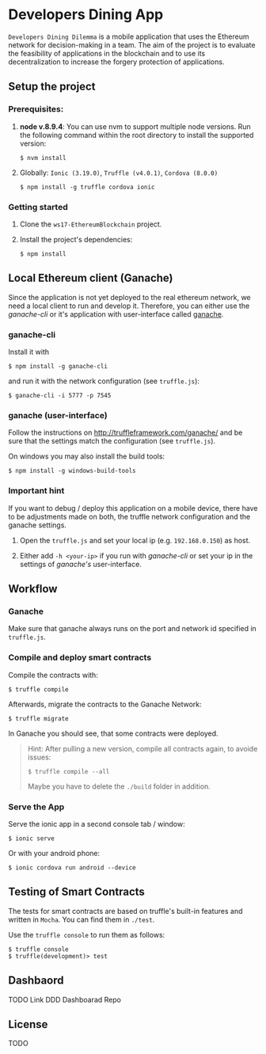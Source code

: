 # Developers Dining App

`Developers Dining Dilemma` is a mobile application that uses the Ethereum network for decision-making in a team. The aim of the project is to evaluate the feasibility of applications in the blockchain and to use its decentralization to increase the forgery protection of applications.


## Setup the project

### Prerequisites: 

1. **node v.8.9.4**:
  You can use nvm to support multiple node versions. Run the following command within the root directory to install the supported version:
    ```shell
    $ nvm install 
    ```

2. Globally: `Ionic (3.19.0)`, `Truffle (v4.0.1)`, `Cordova (8.0.0)`
    ```shell
    $ npm install -g truffle cordova ionic
    ```

### Getting started

1. Clone the `ws17-EthereumBlockchain` project.

2. Install the project's dependencies:
    ```shell
    $ npm install
    ```


## Local Ethereum client (Ganache)
Since the application is not yet deployed to the real ethereum network, we need a local client to run and develop it. Therefore, you can either use the *ganache-cli* or it's application with user-interface called [ganache](http://truffleframework.com/ganache/).

### ganache-cli

Install it with
```shell
$ npm install -g ganache-cli
```

and run it with the network configuration (see `truffle.js`):
```shell
$ ganache-cli -i 5777 -p 7545
```

### ganache (user-interface)
Follow the instructions on http://truffleframework.com/ganache/ and be sure that the settings match the configuration (see `truffle.js`).

On windows you may also install the build tools:
  ```shell
  $ npm install -g windows-build-tools
  ``` 


### **Important hint**
If you want to debug / deploy this application on a mobile device, there have to be adjustments made on both, the truffle network configuration and the ganache settings.

1. Open the `truffle.js` and set your local ip (e.g. `192.168.0.150`) as host.

2. Either add `-h <your-ip>` if you run with *ganache-cli* or set your ip in the settings of *ganache's* user-interface.



## Workflow
### Ganache
  Make sure that ganache always runs on the port and network id specified in `truffle.js`.

### Compile and deploy smart contracts
Compile the contracts with:
```shell
$ truffle compile
```

Afterwards, migrate the contracts to the Ganache Network:

```shell 
$ truffle migrate
``` 

In Ganache you should see, that some contracts were deployed.
  
> Hint: After pulling a new version, compile all contracts again, to avoide issues:
> ```shell 
> $ truffle compile --all
> ``` 
> Maybe you have to delete the `./build` folder in addition.

### Serve the App
Serve the ionic app in a second console tab / window:
```shell
$ ionic serve
```
Or with your android phone:
```shell
$ ionic cordova run android --device
```

## Testing of Smart Contracts
The tests for smart contracts are based on truffle's built-in features and written in `Mocha`. You can find them in `./test`. 

Use the `truffle console` to run them as follows:

```shell
$ truffle console
$ truffle(development)> test
```

## Dashbaord

TODO Link DDD Dashboarad Repo

## License

TODO

